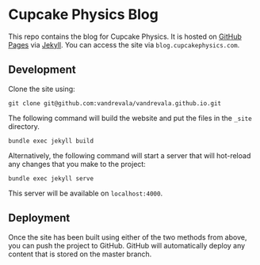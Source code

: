 # Cupcake Physics Blog

This repo contains the blog for Cupcake Physics. It is hosted on [GitHub Pages](https://pages.github.com/) via [Jekyll](https://jekyllrb.com/). You can access the site via `blog.cupcakephysics.com`.

## Development

Clone the site using:

```
git clone git@github.com:vandrevala/vandrevala.github.io.git
```

The following command will build the website and put the files in the `_site` directory.

```
bundle exec jekyll build
```

Alternatively, the following command will start a server that will hot-reload any changes that you make to the project:

```
bundle exec jekyll serve
```

This server will be available on `localhost:4000`.

## Deployment

Once the site has been built using either of the two methods from above, you can push the project to GitHub. GitHub will automatically deploy any content that is stored on the master branch.
